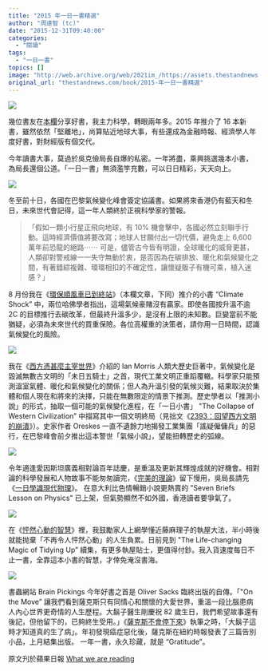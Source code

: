 ```yaml
---
title: "2015 年一日一書精選"
author: "周達智 (tc)"
date: "2015-12-31T09:40:00"
categories:
  - "閱讀"
tags:
  - "一日一書"
topics: []
image: "http://web.archive.org/web/2021im_/https://assets.thestandnews.com/media/photos/Screen20Shot202015-12-3120at2009.34.41_T4h4y.png"
original_url: "thestandnews.com/book/2015-年一日一書精選"
---
```

![](http://web.archive.org/web/2021im_/https://assets.thestandnews.com/media/photos/Screen20Shot202015-12-3120at2009.34.41_T4h4y.png)

幾位書友在[本欄](http://web.archive.org/web/20210710065325/http://hk.apple.nextmedia.com/author/index/16633511)分享好書，我主力科學，轉眼兩年多。2015 年推介了 16 本新書，雖然依然「堅離地」，尚算貼近地球大事，有些還成為金融時報、經濟學人年度好書，對財經版有個交代。

今年讀書大事，莫過於吳克儉局長自爆的私密。一年將盡，乘興挑選幾本小書， 為局長還個公道。「一日一書」無須濫竽充數，可以日日精彩，天天向上。

![](http://web.archive.org/web/2021im_/https://assets.thestandnews.com/media/photos/url_Q2oMU.jpg)

冬至前十日，各國在巴黎氣候變化峰會簽定協議書。如果將來香港仍有藍天和冬日，未來世代會記得，這一年人類終於正視科學家的警報。

> 「假如一顆小行星正飛向地球，有 10% 機會擊中，各國必然立刻聯手行動。這時經濟價值將要改寫；地球人甘願付出一切代價，避免走上 6,600 萬年前恐龍的絕路⋯⋯ 可是，儘管古今皆有明證，全球暖化的威脅更甚，人類卻對警戒線一一失守無動於衷，是否因為在碳排放、暖化和氣候變化之間，有著錯綜複雜、環環相扣的不確定性，讓懷疑販子有機可乘，植入迷感？」

8 月份我在《[環保順風車已到終站](../../nature/%E7%92%B0%E4%BF%9D%E9%A0%86%E9%A2%A8%E8%BB%8A%E5%B7%B2%E5%88%B0%E7%B5%82%E7%AB%99/)》（本欄文章，下同）推介的小書 “Climate Shock” 中，兩位哈佛學者指出，這場氣候豪賭沒有贏家。即使各國按升溫不逾 2C 的目標推行去碳改革，但最終升溫多少，是沒有上限的未知數。巨變當前不能猶疑，必須為未來世代的買重保險。各位高權重的決策者，請你用一日時間，認識氣候變化的風險。

![](http://web.archive.org/web/2021im_/https://assets.thestandnews.com/media/photos/imgres_x0pRG.jpg)

我在《[西方憑甚麼主宰世界](../../culture/%E8%A5%BF%E6%96%B9%E6%86%91%E7%94%9A%E9%BA%BC%E4%B8%BB%E5%AE%B0%E4%B8%96%E7%95%8C/)》介紹的 Ian Morris 人類大歷史巨著中，氣候變化是毀滅無數古文明的「未日五騎士」之首，現代工業文明正重蹈覆轍。科學家只能預測溫室氣體、暖化和氣候變化的關係；但人為升溫引發的氣候災難，結果取決於集體和個人現在和將來的決擇，只能在無數限定的情景下推測。歷史學者以「推測小說」的形式，抽取一個可能的氣候變化進程，在「一日小書」 "The Collapse of Western Civilization” 中描寫其中一個文明終局（見拙文《[2393：回望西方文明的崩潰](../../nature/2393-%E5%9B%9E%E6%9C%9B%E8%A5%BF%E6%96%B9%E6%96%87%E6%98%8E%E7%9A%84%E5%B4%A9%E6%BD%B0/)》）。史家作者 Oreskes 一直不遺餘力地揭發工業集團「謠疑僱傭兵」的惡行，在巴黎峰會前夕推出這本警世「氣候小說」，望能扭轉歷史的弧線。

![](http://web.archive.org/web/2021im_/https://assets.thestandnews.com/media/photos/51F1EsQTOZL._SX327_BO12C2042C2032C200__pw3J6.jpg)

令年適逢愛因斯坦廣義相對論百年誌慶，是重溫及更新其輝煌成就的好機會。相對論的科學發展和人物故事不能匆匆讀完，《[完美的理論](../../cosmos/%E5%AE%8C%E7%BE%8E%E7%9A%84%E7%90%86%E8%AB%96/)》留下慢用，吳局長請先《[一日學識現代物理](../../cosmos/%E4%B8%80%E6%97%A5%E5%AD%B8%E8%AD%98%E7%8F%BE%E4%BB%A3%E7%89%A9%E7%90%86/)》。 在意大利比色情暢銷小說更熱賣的 ”Seven Briefs Lesson on Physics” 已上架，但氣勢顯然不如外國，香港讀者要爭氣了。

![](http://web.archive.org/web/2021im_/https://assets.thestandnews.com/media/photos/imgres-1_YoiN1.jpg)

在《[怦然心動的智慧](../../personal/%E6%80%A6%E7%84%B6%E5%BF%83%E5%8B%95%E7%9A%84%E6%99%BA%E6%85%A7/)》裡，我鼓勵家人上網學懂近藤麻理子的執屋大法，半小時後就能抛棄「不再令人怦然心動」的人生負累。日前見到 "The Life-changing Magic of Tidying Up” 續集，有更多執屋貼士，更值得付鈔。我入貨速度每日不止一書，全靠這本小書的智慧，才倖免淹沒書海。

![](http://web.archive.org/web/2021im_/https://assets.thestandnews.com/media/photos/sacks_K1HUK.jpg)

書蟲網站 Brain Pickings 今年好書之首是 Oliver Sacks 臨終出版的自傳。「"On the Move” 讓我們看到薩克斯只有同情心和關懷的大愛世界，重溫一段比腦患病人內心世界更奇情的人生歷程。大鬍子醫生剛慶祝 82 歲生日，我們希望故事還有後記，但他留下的，已夠終生受用。」《[薩克斯不會停下來](../../culture/%E8%96%A9%E5%85%8B%E6%96%AF%E4%B8%8D%E6%9C%83%E5%81%9C%E4%B8%8B%E4%BE%86/)》執筆之時，「大鬍子這時才知道真的生了病」。年初發現癌症惡化後，薩克斯在紐約時報發表了三篇告別小品，上月結集出版。 一年一書，永久珍藏，就是 “Gratitude”。

原文刋於蘋果日報 [What we are reading](http://web.archive.org/web/20210710065325/http://hk.apple.nextmedia.com/financeestate/art/20151227/19427717)